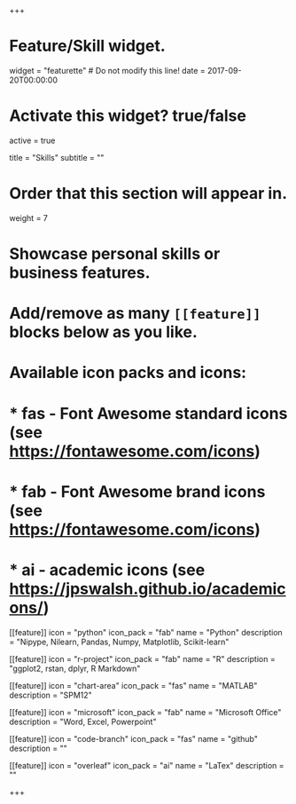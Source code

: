 +++
# Feature/Skill widget.
widget = "featurette"  # Do not modify this line!
date = 2017-09-20T00:00:00

# Activate this widget? true/false
active = true

title = "Skills"
subtitle = ""

# Order that this section will appear in.
weight = 7

# Showcase personal skills or business features.
# 
# Add/remove as many `[[feature]]` blocks below as you like.
# 
# Available icon packs and icons:
# * fas - Font Awesome standard icons (see https://fontawesome.com/icons)
# * fab - Font Awesome brand icons (see https://fontawesome.com/icons)
# * ai - academic icons (see https://jpswalsh.github.io/academicons/)

[[feature]]
  icon = "python"
  icon_pack = "fab"
  name = "Python"
  description = "Nipype, Nilearn, Pandas, Numpy, Matplotlib, Scikit-learn"

[[feature]]
  icon = "r-project"
  icon_pack = "fab"
  name = "R"
  description = "ggplot2, rstan, dplyr, R Markdown"
  
[[feature]]
 icon = "chart-area"
 icon_pack = "fas"
 name = "MATLAB"
 description = "SPM12"

[[feature]]
  icon = "microsoft"
  icon_pack = "fab"
  name = "Microsoft Office"
  description = "Word, Excel, Powerpoint"  
 
 [[feature]]
  icon = "code-branch"
  icon_pack = "fas"
  name = "github"
  description = ""
  
  [[feature]]
  icon = "overleaf"
  icon_pack = "ai"
  name = "LaTex"
  description = ""  

  
+++
